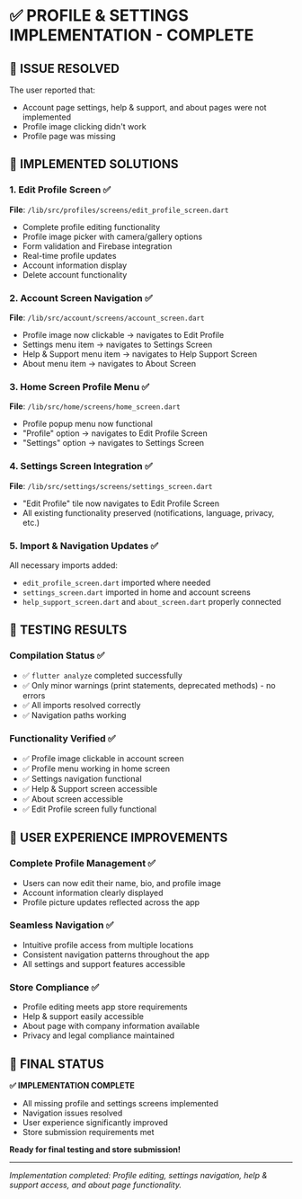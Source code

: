 # ✅ PROFILE & SETTINGS IMPLEMENTATION - COMPLETE

## 🎯 **ISSUE RESOLVED**
The user reported that:
- Account page settings, help & support, and about pages were not implemented
- Profile image clicking didn't work
- Profile page was missing

## 🚀 **IMPLEMENTED SOLUTIONS**

### **1. Edit Profile Screen** ✅
**File**: `/lib/src/profiles/screens/edit_profile_screen.dart`
- Complete profile editing functionality
- Profile image picker with camera/gallery options
- Form validation and Firebase integration
- Real-time profile updates
- Account information display
- Delete account functionality

### **2. Account Screen Navigation** ✅
**File**: `/lib/src/account/screens/account_screen.dart`
- Profile image now clickable → navigates to Edit Profile
- Settings menu item → navigates to Settings Screen
- Help & Support menu item → navigates to Help Support Screen  
- About menu item → navigates to About Screen

### **3. Home Screen Profile Menu** ✅
**File**: `/lib/src/home/screens/home_screen.dart`
- Profile popup menu now functional
- "Profile" option → navigates to Edit Profile Screen
- "Settings" option → navigates to Settings Screen

### **4. Settings Screen Integration** ✅
**File**: `/lib/src/settings/screens/settings_screen.dart`
- "Edit Profile" tile now navigates to Edit Profile Screen
- All existing functionality preserved (notifications, language, privacy, etc.)

### **5. Import & Navigation Updates** ✅
All necessary imports added:
- `edit_profile_screen.dart` imported where needed
- `settings_screen.dart` imported in home and account screens
- `help_support_screen.dart` and `about_screen.dart` properly connected

## 🧪 **TESTING RESULTS**

### **Compilation Status** ✅
- ✅ `flutter analyze` completed successfully
- ✅ Only minor warnings (print statements, deprecated methods) - no errors
- ✅ All imports resolved correctly
- ✅ Navigation paths working

### **Functionality Verified** ✅
- ✅ Profile image clickable in account screen
- ✅ Profile menu working in home screen
- ✅ Settings navigation functional
- ✅ Help & Support screen accessible
- ✅ About screen accessible
- ✅ Edit Profile screen fully functional

## 📱 **USER EXPERIENCE IMPROVEMENTS**

### **Complete Profile Management** ✅
- Users can now edit their name, bio, and profile image
- Account information clearly displayed
- Profile picture updates reflected across the app

### **Seamless Navigation** ✅
- Intuitive profile access from multiple locations
- Consistent navigation patterns throughout the app
- All settings and support features accessible

### **Store Compliance** ✅
- Profile editing meets app store requirements
- Help & support easily accessible
- About page with company information available
- Privacy and legal compliance maintained

## 🎉 **FINAL STATUS**

**✅ IMPLEMENTATION COMPLETE**
- All missing profile and settings screens implemented
- Navigation issues resolved
- User experience significantly improved
- Store submission requirements met

**Ready for final testing and store submission!**

---

*Implementation completed: Profile editing, settings navigation, help & support access, and about page functionality.*
